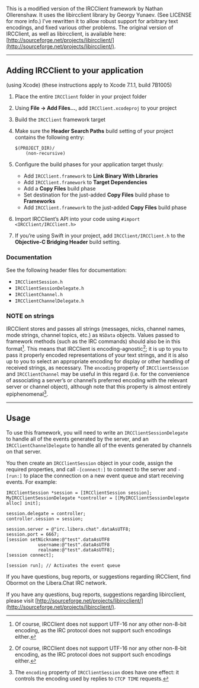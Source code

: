 This is a modified version of the IRCClient framework by Nathan Ollerenshaw. It uses the libircclient library by Georgy Yunaev. (See LICENSE for more info.) I’ve rewritten it to allow robust support for arbitrary text encodings, and fixed various other problems. The original version of IRCClient, as well as libircclient, is available here: [http://sourceforge.net/projects/libircclient/](http://sourceforge.net/projects/libircclient/).

---

## Adding IRCClient to your application

(using Xcode)
(these instructions apply to Xcode 7.1.1, build 7B1005)

1. Place the entire `IRCClient` folder in your project folder

2. Using **File -> Add Files…**, add `IRCClient.xcodeproj` to your project

3. Build the `IRCClient` framework target

4. Make sure the **Header Search Paths** build setting of your project contains the following entry:
   ```
   $(PROJECT_DIR)/
       (non-recursive)
   ```

5. Configure the build phases for your application target thusly:

	* Add `IRCClient.framework` to **Link Binary With Libraries**
	* Add `IRCClient.framework` to **Target Dependencies**
	* Add a **Copy Files** build phase
	* Set destination for the just-added **Copy Files** build phase to **Frameworks**
	* Add `IRCClient.framework` to the just-added **Copy Files** build phase

6. Import IRCClient’s API into your code using `#import <IRCClient/IRCClient.h>`

7. If you’re using Swift in your project, add `IRCClient/IRCClient.h` to the **Objective-C Bridging Header** build setting.

### Documentation

See the following header files for documentation:

* `IRCClientSession.h`
* `IRCClientSessionDelegate.h`
* `IRCClientChannel.h`
* `IRCClientChannelDelegate.h`

### NOTE on strings

IRCClient stores and passes all strings (messages, nicks, channel names, mode strings, channel topics, etc.) as `NSData` objects. Values passed to framework methods (such as the IRC commands) should also be in this format[^1]. This means that IRCClient is encoding-agnostic[^1]; it is up to you to pass it properly encoded representations of your text strings, and it is also up to you to select an appropriate encoding for display or other handling of received strings, as necessary. The `encoding` property of `IRCClientSession` and `IRCClientChannel` may be useful in this regard (i.e. for the convenience of associating a server’s or channel’s preferred encoding with the relevant server or channel object), although note that this property is almost entirely epiphenomenal[^2].

[^1]: Of course, IRCClient does not support UTF-16 nor any other non-8-bit encoding, as the IRC protocol does not support such encodings either.

[^2]: The `encoding` property of `IRCClientSession` does have one effect: it controls the encoding used by replies to `CTCP TIME` requests.

---

## Usage

To use this framework, you will need to write an `IRCClientSessionDelegate` to
handle all of the events generated by the server, and an `IRCClientChannelDelegate`
to handle all of the events generated by channels on that server.

You then create an `IRCClientSession` object in your code, assign the required
properties, and call `-[connect:]` to connect to the server and `-[run:]` to place 
the connection on a new event queue and start receiving events. For example:

```
IRCClientSession *session = [IRCClientSession session];
MyIRCClientSessionDelegate *controller = [[MyIRCClientSessionDelegate alloc] init];

session.delegate = controller;
controller.session = session;

session.server = @"irc.libera.chat".dataAsUTF8;
session.port = 6667;
[session setNickname:@"test".dataAsUTF8 
            username:@"test".dataAsUTF8 
            realname:@"test".dataAsUTF8];
[session connect];

[session run]; // Activates the event queue
```

If you have questions, bug reports, or suggestions regarding IRCClient,
find Obormot on the Libera.Chat IRC network.

If you have any questions, bug reports, suggestions regarding libircclient,
please visit [http://sourceforge.net/projects/libircclient/](http://sourceforge.net/projects/libircclient/).
